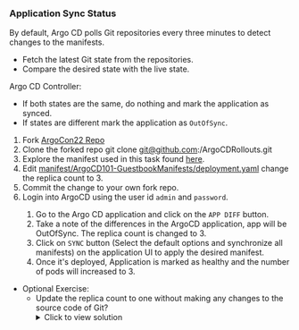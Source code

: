 ### Application Sync Status
By default, Argo CD polls Git repositories every three minutes to detect changes to the manifests.
- Fetch the latest Git state from the repositories.
- Compare the desired state with the live state.

Argo CD Controller:
- If both states are the same, do nothing and mark the application as synced.
- If states are different mark the application as `OutOfSync`.


1. Fork [ArgoCon22 Repo](https://github.com/argocon22Workshop/ArgoCDRollouts)
1. Clone the forked repo git clone git@github.com:<username>/ArgoCDRollouts.git
1. Explore the manifest used in this task found [here](https://github.com/argocon22Workshop/ArgoCDRollouts/tree/main/manifests/ArgoCD101-GuestbookManifests).
1. Edit [manifest/ArgoCD101-GuestbookManifests/deployment.yaml](https://github.com/argocon22Workshop/ArgoCDRollouts/blob/main/manifests/ArgoCD101-GuestbookManifests/deployment.yaml) change the replica count to 3.
1. Commit the change to your own fork repo.
1. Login into ArgoCD using the user id `admin` and `password`.
    >
    1. Go to the Argo CD application and  click on the `APP DIFF` button.
    1. Take a note of the differences in the ArgoCD application, app will be OutOfSync. The replica count is changed to 3.
    1. Click on  `SYNC` button (Select the default options and synchronize all manifests) on the  application UI to apply the desired manifest.
    1. Once it's deployed, Application is marked as healthy and the number of pods will increased to 3.
- Optional Exercise:
    - Update the replica count to one without making any changes to the source code of Git?
            <details>
            <summary>Click to view solution</summary>
                1. In the ArgoCD UI, click on `deploy` resource. Edit the `live manifest` and set the replica count to one and save it.   \
                2. A total of 2 pods will terminate and the application will be marked out of sync.  \
            </details>